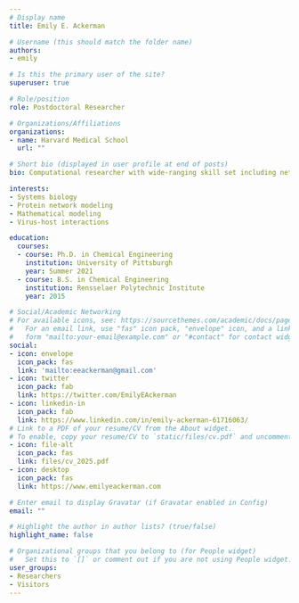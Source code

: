 ```yaml
---
# Display name
title: Emily E. Ackerman

# Username (this should match the folder name)
authors:
- emily

# Is this the primary user of the site?
superuser: true

# Role/position
role: Postdoctoral Researcher 

# Organizations/Affiliations
organizations:
- name: Harvard Medical School 
  url: ""

# Short bio (displayed in user profile at end of posts)
bio: Computational researcher with wide-ranging skill set including network biology, mathematical modeling, and single cell sequencing methods. Experience with viral infection and cancer applications. Committed to creating an equitable scientific enterprise for all.

interests:
- Systems biology
- Protein network modeling
- Mathematical modeling
- Virus-host interactions

education:
  courses:
  - course: Ph.D. in Chemical Engineering
    institution: University of Pittsburgh
    year: Summer 2021 
  - course: B.S. in Chemical Engineering
    institution: Rensselaer Polytechnic Institute
    year: 2015

# Social/Academic Networking
# For available icons, see: https://sourcethemes.com/academic/docs/page-builder/#icons
#   For an email link, use "fas" icon pack, "envelope" icon, and a link in the
#   form "mailto:your-email@example.com" or "#contact" for contact widget.
social:
- icon: envelope
  icon_pack: fas
  link: 'mailto:eeackerman@gmail.com'
- icon: twitter
  icon_pack: fab
  link: https://twitter.com/EmilyEAckerman
- icon: linkedin-in
  icon_pack: fab
  link: https://www.linkedin.com/in/emily-ackerman-61716063/
# Link to a PDF of your resume/CV from the About widget.
# To enable, copy your resume/CV to `static/files/cv.pdf` and uncomment the lines below.
- icon: file-alt
  icon_pack: fas
  link: files/cv_2025.pdf
- icon: desktop
  icon_pack: fas
  link: https://www.emilyeackerman.com

# Enter email to display Gravatar (if Gravatar enabled in Config)
email: ""

# Highlight the author in author lists? (true/false)
highlight_name: false

# Organizational groups that you belong to (for People widget)
#   Set this to `[]` or comment out if you are not using People widget.
user_groups:
- Researchers
- Visitors
---
```


